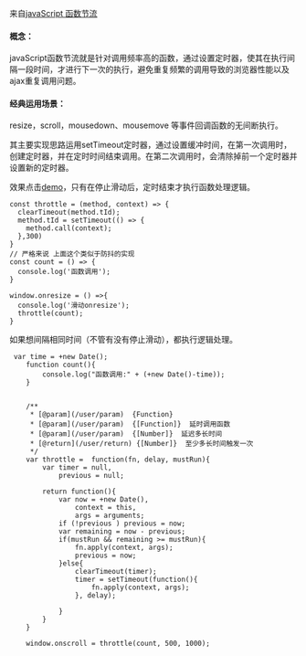 来自[javaScript 函数节流](http://imweb.io/topic/577aa790ea7bb9b760c7adc3)

#### 概念：
javaScript函数节流就是针对调用频率高的函数，通过设置定时器，使其在执行间隔一段时间，才进行下一次的执行，避免重复频繁的调用导致的浏览器性能以及ajax重复调用问题。

#### 经典运用场景： 
resize，scroll，mousedown、mousemove 等事件回调函数的无间断执行。

其主要实现思路运用setTimeout定时器，通过设置缓冲时间，在第一次调用时，创建定时器，并在定时时间结束调用。在第二次调用时，会清除掉前一个定时器并设置新的定时器。

效果点击[demo](https://codepen.io/sundjly/pen/rrZJJP?editors=1111)，只有在停止滑动后，定时结束才执行函数处理逻辑。

```
const throttle = (method, context) => {
  clearTimeout(method.tId);
  method.tId = setTimeout(() => {
    method.call(context);
  },300)
}
// 严格来说 上面这个类似于防抖的实现  
const count = () => {
  console.log('函数调用');
}

window.onresize = () =>{
  console.log('滑动onresize');
  throttle(count);
}

```

如果想间隔相同时间（不管有没有停止滑动），都执行逻辑处理。

```
 var time = +new Date();
    function count(){
        console.log("函数调用:" + (+new Date()-time));
    }


    /**
     * [@param](/user/param)  {Function} 
     * [@param](/user/param)  {[Function]}  延时调用函数
     * [@param](/user/param)  {[Number]}  延迟多长时间
     * [@return](/user/return) {[Number]}  至少多长时间触发一次
     */
    var throttle =  function(fn, delay, mustRun){
        var timer = null,
            previous = null;

        return function(){
            var now = +new Date(),
                context = this,
                args = arguments;
            if (!previous ) previous = now;
            var remaining = now - previous;
            if(mustRun && remaining >= mustRun){
                fn.apply(context, args);
                previous = now;
            }else{
                clearTimeout(timer);
                timer = setTimeout(function(){
                    fn.apply(context, args);
                }, delay);

            }
        }
    }

    window.onscroll = throttle(count, 500, 1000);
```
